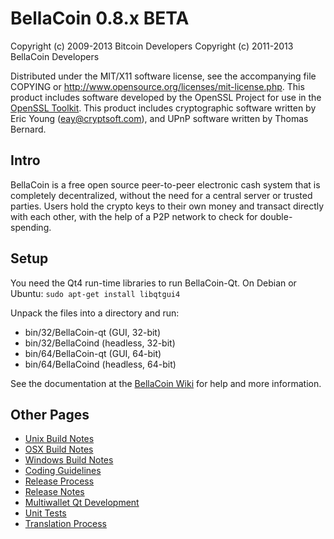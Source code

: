 BellaCoin 0.8.x BETA
====================

Copyright (c) 2009-2013 Bitcoin Developers
Copyright (c) 2011-2013 BellaCoin Developers

Distributed under the MIT/X11 software license, see the accompanying
file COPYING or http://www.opensource.org/licenses/mit-license.php.
This product includes software developed by the OpenSSL Project for use in the [OpenSSL Toolkit](http://www.openssl.org/). This product includes
cryptographic software written by Eric Young ([eay@cryptsoft.com](mailto:eay@cryptsoft.com)), and UPnP software written by Thomas Bernard.


Intro
---------------------
BellaCoin is a free open source peer-to-peer electronic cash system that is
completely decentralized, without the need for a central server or trusted
parties.  Users hold the crypto keys to their own money and transact directly
with each other, with the help of a P2P network to check for double-spending.


Setup
---------------------
You need the Qt4 run-time libraries to run BellaCoin-Qt. On Debian or Ubuntu:
	`sudo apt-get install libqtgui4`

Unpack the files into a directory and run:

- bin/32/BellaCoin-qt (GUI, 32-bit)
- bin/32/BellaCoind (headless, 32-bit)
- bin/64/BellaCoin-qt (GUI, 64-bit)
- bin/64/BellaCoind (headless, 64-bit)

See the documentation at the [BellaCoin Wiki](http://BellaCoin.info)
for help and more information.


Other Pages
---------------------
- [Unix Build Notes](build-unix.md)
- [OSX Build Notes](build-osx.md)
- [Windows Build Notes](build-msw.md)
- [Coding Guidelines](coding.md)
- [Release Process](release-process.md)
- [Release Notes](release-notes.md)
- [Multiwallet Qt Development](multiwallet-qt.md)
- [Unit Tests](unit-tests.md)
- [Translation Process](translation_process.md)
